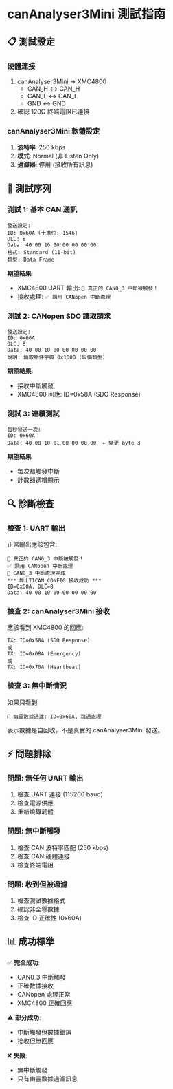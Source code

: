 # canAnalyser3Mini 測試指南

## 📋 **測試設定**

### **硬體連接**
1. canAnalyser3Mini → XMC4800
   - CAN_H ↔ CAN_H
   - CAN_L ↔ CAN_L  
   - GND ↔ GND
2. 確認 120Ω 終端電阻已連接

### **canAnalyser3Mini 軟體設定**
1. **波特率**: 250 kbps
2. **模式**: Normal (非 Listen Only)
3. **過濾器**: 停用 (接收所有訊息)

## 🚀 **測試序列**

### **測試 1: 基本 CAN 通訊**
```
發送設定:
ID: 0x60A (十進位: 1546)
DLC: 8
Data: 40 00 10 00 00 00 00 00
格式: Standard (11-bit)
類型: Data Frame
```

**期望結果**:
- XMC4800 UART 輸出: `🎯 真正的 CAN0_3 中斷被觸發！`
- 接收處理: `✅ 調用 CANopen 中斷處理`

### **測試 2: CANopen SDO 讀取請求**
```
發送設定:
ID: 0x60A
DLC: 8  
Data: 40 00 10 00 00 00 00 00
說明: 讀取物件字典 0x1000 (設備類型)
```

**期望結果**:
- 接收中斷觸發
- XMC4800 回應: ID=0x58A (SDO Response)

### **測試 3: 連續測試**
```
每秒發送一次:
ID: 0x60A
Data: 40 00 10 01 00 00 00 00  ← 變更 byte 3
```

**期望結果**:
- 每次都觸發中斷
- 計數器遞增顯示

## 🔍 **診斷檢查**

### **檢查 1: UART 輸出**
正常輸出應該包含:
```
🎯 真正的 CAN0_3 中斷被觸發！
✅ 調用 CANopen 中斷處理  
🎯 CAN0_3 中斷處理完成
*** MULTICAN_CONFIG 接收成功 ***
ID=0x60A, DLC=8
Data: 40 00 10 00 00 00 00 00
```

### **檢查 2: canAnalyser3Mini 接收**
應該看到 XMC4800 的回應:
```
TX: ID=0x58A (SDO Response)
或
TX: ID=0x08A (Emergency)  
或
TX: ID=0x70A (Heartbeat)
```

### **檢查 3: 無中斷情況**
如果只看到:
```
🚨 幽靈數據過濾: ID=0x60A, 跳過處理
```
表示數據是自回收，不是真實的 canAnalyser3Mini 發送。

## ⚡ **問題排除**

### **問題: 無任何 UART 輸出**
1. 檢查 UART 連接 (115200 baud)
2. 檢查電源供應
3. 重新燒錄韌體

### **問題: 無中斷觸發**
1. 檢查 CAN 波特率匹配 (250 kbps)
2. 檢查 CAN 硬體連接
3. 檢查終端電阻

### **問題: 收到但被過濾**
1. 檢查測試數據格式
2. 確認非全零數據
3. 檢查 ID 正確性 (0x60A)

## 📊 **成功標準**

✅ **完全成功**: 
- CAN0_3 中斷觸發
- 正確數據接收
- CANopen 處理正常
- XMC4800 正確回應

⚠️ **部分成功**:
- 中斷觸發但數據錯誤
- 接收但無回應

❌ **失敗**:
- 無中斷觸發
- 只有幽靈數據過濾訊息